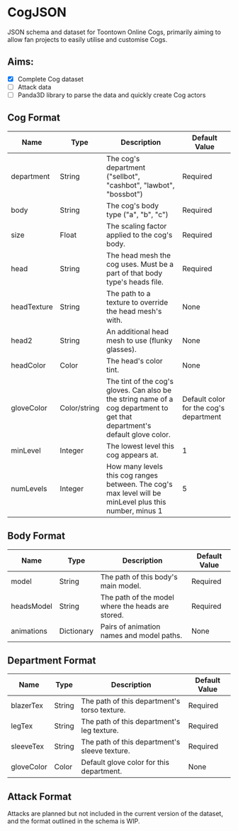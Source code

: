 # CogJSON
JSON schema and dataset for Toontown Online Cogs, primarily aiming to allow fan projects to easily utilise and customise Cogs.
## Aims:
- [x] Complete Cog dataset
- [ ] Attack data
- [ ] Panda3D library to parse the data and quickly create Cog actors
## Cog Format
Name | Type | Description | Default Value
--- | --- | --- | ---
department | String | The cog's department ("sellbot", "cashbot", "lawbot", "bossbot") | Required
body | String | The cog's body type ("a", "b", "c") | Required
size | Float | The scaling factor applied to the cog's body. | Required
head | String | The head mesh the cog uses. Must be a part of that body type's heads file. | Required
headTexture | String | The path to a texture to override the head mesh's with. | None
head2 | String | An additional head mesh to use (flunky glasses). | None
headColor | Color | The head's color tint. | None
gloveColor | Color/string | The tint of the cog's gloves. Can also be the string name of a cog department to get that department's default glove color. | Default color for the cog's department
minLevel | Integer | The lowest level this cog appears at. | 1
numLevels | Integer | How many levels this cog ranges between. The cog's max level will be minLevel plus this number, minus 1 | 5
## Body Format
Name | Type | Description | Default Value
--- | --- | --- | ---
model | String | The path of this body's main model. | Required
headsModel | String | The path of the model where the heads are stored. | Required
animations | Dictionary | Pairs of animation names and model paths. | None
## Department Format
Name | Type | Description | Default Value
--- | --- | --- | ---
blazerTex | String | The path of this department's torso texture. | Required
legTex | String | The path of this department's leg texture. | Required
sleeveTex | String | The path of this department's sleeve texture. | Required
gloveColor | Color | Default glove color for this department. | None
## Attack Format
Attacks are planned but not included in the current version of the dataset, and the format outlined in the schema is WIP.
